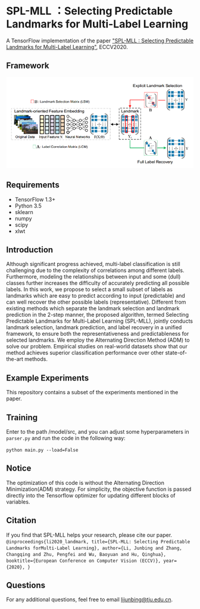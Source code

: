 # SPL-MLL ：Selecting Predictable Landmarks for Multi-Label Learning
A TensorFlow implementation of the paper ["SPL-MLL : Selecting Predictable Landmarks for Multi-Label Learning"](https://arxiv.org/pdf/2008.06883.pdf), ECCV2020.

## Framework
![avatar](https://github.com/yidaiqiushen/SPL-MLL/blob/master/Framework/Framework.png)

## Requirements
- TensorFlow 1.3+  
- Python 3.5  
- sklearn  
- numpy  
- scipy
- xlwt

## Introduction
Although significant progress achieved, multi-label classification is still challenging due to the complexity of correlations among different labels. Furthermore, modeling the relationships between input and some (dull) classes further increases the difficulty of accurately predicting all possible labels. In this work, we propose to select a small subset of labels as landmarks which are easy to predict according to input (predictable) and can well recover the other possible labels (representative).
Different from existing methods which separate the landmark selection and landmark prediction in the 2-step manner, the proposed algorithm, termed Selecting Predictable Landmarks for Multi-Label Learning (SPL-MLL), jointly conducts landmark selection, landmark prediction, and label recovery in a unified framework, to ensure both the representativeness and predictableness for selected landmarks. We employ the Alternating Direction Method (ADM) to solve our problem. Empirical studies on real-world datasets show that our method achieves superior classification performance over other state-of-the-art methods.

## Example Experiments
This repository contains a subset of the experiments mentioned in the paper.
 
## Training
Enter to the path /model/src, and you can adjust some hyperparameters in `parser.py` and run the code in the following way:  

  `python main.py --load=False`

## Notice
The optimization of this code is without the Alternating Direction Minimization(ADM) strategy. For simplicity, the objective function is passed directly into the Tensorflow optimizer for updating different blocks of variables.
 
## Citation
If you find that SPL-MLL helps your research, please cite our paper.
`
@inproceedings{li2020_landmark,
	title={SPL-MLL: Selecting Predictable Landmarks forMulti-Label Learning},
	author={Li, Junbing and Zhang, Changqing and Zhu, Pengfei and Wu, Baoyuan and Hu, Qinghua},
	booktitle={European Conference on Computer Vision (ECCV)},
	year={2020},
}
`
## Questions
For any additional questions, feel free to email lijunbing@tju.edu.cn.

  
 



